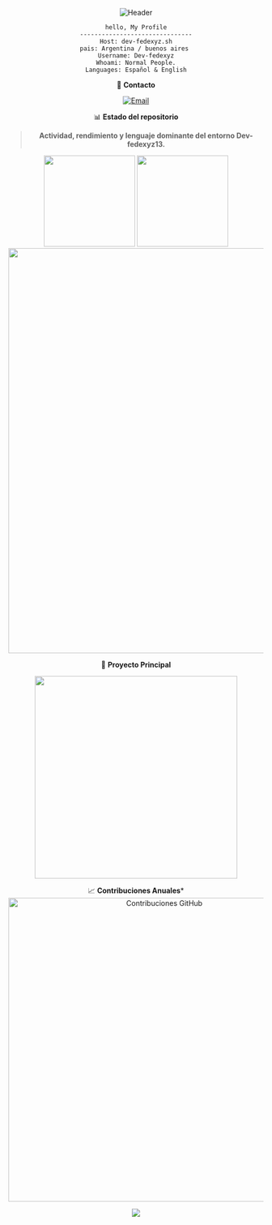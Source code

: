 <div align="center">

![Header](https://capsule-render.vercel.app/api?type=waving&color=gradient&height=160&section=header&text=BIENVENIDO%20A%20MI%20PERFIL&fontSize=26&fontColor=00FF41&animation=fadeIn&desc=Explorador%20Digital%20×%20Dev%20Creativo&descSize=13&descAlignY=60)


```
hello, My Profile
-------------------------------
Host: dev-fedexyz.sh
pais: Argentina / buenos aires 
Username: Dev-fedexyz
Whoami: Normal People.
Languages: Español & English
```

📩 **Contacto**

[![Email](https://img.shields.io/badge/Gmail-Enviar%20Mensaje-D14836?style=for-the-badge&logo=gmail&logoColor=white)](mailto:Fedelanyt20@gmail.com)


📊  **Estado del repositorio**

> **Actividad, rendimiento y lenguaje dominante del entorno Dev-fedexyz13.**

<div align="center">

<!-- Estadísticas generales -->
<img height="180em" src="https://github-readme-stats-sigma-five.vercel.app/api?username=Dev-fedexyz13&show_icons=true&theme=chartreuse-dark&include_all_commits=true&count_private=true&hide_border=true&bg_color=0D1117&title_color=00FF41&icon_color=00FF41&text_color=39FF14&border_radius=15"/>


<!-- Lenguajes más usados -->
<img height="180em" src="https://github-readme-stats-sigma-five.vercel.app/api/top-langs/?username=Dev-fedexyz13&layout=compact&theme=chartreuse-dark&hide_border=true&langs_count=10&bg_color=0D1117&title_color=00FF41&text_color=39FF14&border_radius=15"/>


<!-- Gráfico de actividad -->
<img width="800" src="https://github-readme-activity-graph.vercel.app/graph?username=Dev-fedexyz13&theme=terminal&bg_color=0D1117&color=00FF41&line=00FF41&point=39FF14&area=true&hide_border=true"/>

</div>


🚀 **Proyecto Principal**

<a href="https://github.com/Dev-fedexyz13/Dev-fedexyz13">
  <img src="https://github-readme-stats-sigma-five.vercel.app/api/pin/?username=Dev-fedexyz13&repo=Dev-fedexyz13&theme=chartreuse-dark&hide_border=true&bg_color=0D1117&title_color=00FF41&text_color=39FF14&icon_color=00FF41&border_radius=15" width="400"/>
</a>


📈 **Contribuciones Anuales***
<img src="https://ghchart.rshah.org/00FF41/Dev-fedexyz13" alt="Contribuciones GitHub" width="600"/>



<img src="https://capsule-render.vercel.app/api?type=waving&color=gradient&height=120&section=footer&fontSize=22&fontColor=00FF41&animation=twinkling"/>
</div>
